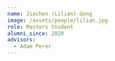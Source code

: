 ```yaml
---
name: Jiachen (Lilian) Gong
image: /assets/people/lilian.jpg
role: Masters Student
alumni_since: 2020
advisors:
  - Adam Perer
---
```

